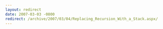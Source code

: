 ```yaml
---
layout: redirect
date: 2007-03-03 -0800
redirect: /archive/2007/03/04/Replacing_Recursion_With_a_Stack.aspx/
---
```

